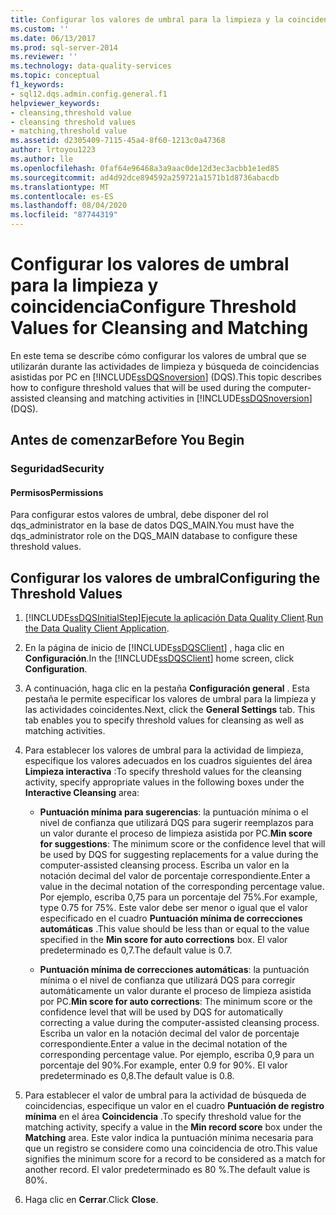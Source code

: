 ```yaml
---
title: Configurar los valores de umbral para la limpieza y la coincidencia | Microsoft Docs
ms.custom: ''
ms.date: 06/13/2017
ms.prod: sql-server-2014
ms.reviewer: ''
ms.technology: data-quality-services
ms.topic: conceptual
f1_keywords:
- sql12.dqs.admin.config.general.f1
helpviewer_keywords:
- cleansing,threshold value
- cleansing threshold values
- matching,threshold value
ms.assetid: d2305409-7115-45a4-8f60-1213c0a47368
author: lrtoyou1223
ms.author: lle
ms.openlocfilehash: 0faf64e96468a3a9aac0de12d3ec3acbb1e1ed85
ms.sourcegitcommit: ad4d92dce894592a259721a1571b1d8736abacdb
ms.translationtype: MT
ms.contentlocale: es-ES
ms.lasthandoff: 08/04/2020
ms.locfileid: "87744319"
---
```

# <a name="configure-threshold-values-for-cleansing-and-matching"></a><span data-ttu-id="e92a7-102">Configurar los valores de umbral para la limpieza y coincidencia</span><span class="sxs-lookup"><span data-stu-id="e92a7-102">Configure Threshold Values for Cleansing and Matching</span></span>
  <span data-ttu-id="e92a7-103">En este tema se describe cómo configurar los valores de umbral que se utilizarán durante las actividades de limpieza y búsqueda de coincidencias asistidas por PC en [!INCLUDE[ssDQSnoversion](../includes/ssdqsnoversion-md.md)] (DQS).</span><span class="sxs-lookup"><span data-stu-id="e92a7-103">This topic describes how to configure threshold values that will be used during the computer-assisted cleansing and matching activities in [!INCLUDE[ssDQSnoversion](../includes/ssdqsnoversion-md.md)] (DQS).</span></span>  
  
##  <a name="before-you-begin"></a><a name="BeforeYouBegin"></a> <span data-ttu-id="e92a7-104">Antes de comenzar</span><span class="sxs-lookup"><span data-stu-id="e92a7-104">Before You Begin</span></span>  
  
###  <a name="security"></a><a name="Security"></a> <span data-ttu-id="e92a7-105">Seguridad</span><span class="sxs-lookup"><span data-stu-id="e92a7-105">Security</span></span>  
  
####  <a name="permissions"></a><a name="Permissions"></a> <span data-ttu-id="e92a7-106">Permisos</span><span class="sxs-lookup"><span data-stu-id="e92a7-106">Permissions</span></span>  
 <span data-ttu-id="e92a7-107">Para configurar estos valores de umbral, debe disponer del rol dqs_administrator en la base de datos DQS_MAIN.</span><span class="sxs-lookup"><span data-stu-id="e92a7-107">You must have the dqs_administrator role on the DQS_MAIN database to configure these threshold values.</span></span>  
  
##  <a name="configuring-the-threshold-values"></a><a name="Configure"></a> <span data-ttu-id="e92a7-108">Configurar los valores de umbral</span><span class="sxs-lookup"><span data-stu-id="e92a7-108">Configuring the Threshold Values</span></span>  
  
1.  [!INCLUDE[ssDQSInitialStep](../includes/ssdqsinitialstep-md.md)]<span data-ttu-id="e92a7-109">[Ejecute la aplicación Data Quality Client](../../2014/data-quality-services/run-the-data-quality-client-application.md).</span><span class="sxs-lookup"><span data-stu-id="e92a7-109">[Run the Data Quality Client Application](../../2014/data-quality-services/run-the-data-quality-client-application.md).</span></span>  
  
2.  <span data-ttu-id="e92a7-110">En la página de inicio de [!INCLUDE[ssDQSClient](../includes/ssdqsclient-md.md)] , haga clic en **Configuración**.</span><span class="sxs-lookup"><span data-stu-id="e92a7-110">In the [!INCLUDE[ssDQSClient](../includes/ssdqsclient-md.md)] home screen, click **Configuration**.</span></span>  
  
3.  <span data-ttu-id="e92a7-111">A continuación, haga clic en la pestaña **Configuración general** . Esta pestaña le permite especificar los valores de umbral para la limpieza y las actividades coincidentes.</span><span class="sxs-lookup"><span data-stu-id="e92a7-111">Next, click the **General Settings** tab. This tab enables you to specify threshold values for cleansing as well as matching activities.</span></span>  
  
4.  <span data-ttu-id="e92a7-112">Para establecer los valores de umbral para la actividad de limpieza, especifique los valores adecuados en los cuadros siguientes del área **Limpieza interactiva** :</span><span class="sxs-lookup"><span data-stu-id="e92a7-112">To specify threshold values for the cleansing activity, specify appropriate values in the following boxes under the **Interactive Cleansing** area:</span></span>  
  
    -   <span data-ttu-id="e92a7-113">**Puntuación mínima para sugerencias**: la puntuación mínima o el nivel de confianza que utilizará DQS para sugerir reemplazos para un valor durante el proceso de limpieza asistida por PC.</span><span class="sxs-lookup"><span data-stu-id="e92a7-113">**Min score for suggestions**: The minimum score or the confidence level that will be used by DQS for suggesting replacements for a value during the computer-assisted cleansing process.</span></span> <span data-ttu-id="e92a7-114">Escriba un valor en la notación decimal del valor de porcentaje correspondiente.</span><span class="sxs-lookup"><span data-stu-id="e92a7-114">Enter a value in the decimal notation of the corresponding percentage value.</span></span> <span data-ttu-id="e92a7-115">Por ejemplo, escriba 0,75 para un porcentaje del 75%.</span><span class="sxs-lookup"><span data-stu-id="e92a7-115">For example, type 0.75 for 75%.</span></span> <span data-ttu-id="e92a7-116">Este valor debe ser menor o igual que el valor especificado en el cuadro **Puntuación mínima de correcciones automáticas** .</span><span class="sxs-lookup"><span data-stu-id="e92a7-116">This value should be less than or equal to the value specified in the **Min score for auto corrections** box.</span></span> <span data-ttu-id="e92a7-117">El valor predeterminado es 0,7.</span><span class="sxs-lookup"><span data-stu-id="e92a7-117">The default value is 0.7.</span></span>  
  
    -   <span data-ttu-id="e92a7-118">**Puntuación mínima de correcciones automáticas**: la puntuación mínima o el nivel de confianza que utilizará DQS para corregir automáticamente un valor durante el proceso de limpieza asistida por PC.</span><span class="sxs-lookup"><span data-stu-id="e92a7-118">**Min score for auto corrections**: The minimum score or the confidence level that will be used by DQS for automatically correcting a value during the computer-assisted cleansing process.</span></span> <span data-ttu-id="e92a7-119">Escriba un valor en la notación decimal del valor de porcentaje correspondiente.</span><span class="sxs-lookup"><span data-stu-id="e92a7-119">Enter a value in the decimal notation of the corresponding percentage value.</span></span> <span data-ttu-id="e92a7-120">Por ejemplo, escriba 0,9 para un porcentaje del 90%.</span><span class="sxs-lookup"><span data-stu-id="e92a7-120">For example, enter 0.9 for 90%.</span></span> <span data-ttu-id="e92a7-121">El valor predeterminado es 0,8.</span><span class="sxs-lookup"><span data-stu-id="e92a7-121">The default value is 0.8.</span></span>  
  
5.  <span data-ttu-id="e92a7-122">Para establecer el valor de umbral para la actividad de búsqueda de coincidencias, especifique un valor en el cuadro **Puntuación de registro mínima** en el área **Coincidencia** .</span><span class="sxs-lookup"><span data-stu-id="e92a7-122">To specify threshold value for the matching activity, specify a value in the **Min record score** box under the **Matching** area.</span></span> <span data-ttu-id="e92a7-123">Este valor indica la puntuación mínima necesaria para que un registro se considere como una coincidencia de otro.</span><span class="sxs-lookup"><span data-stu-id="e92a7-123">This value signifies the minimum score for a record to be considered as a match for another record.</span></span> <span data-ttu-id="e92a7-124">El valor predeterminado es 80 %.</span><span class="sxs-lookup"><span data-stu-id="e92a7-124">The default value is 80%.</span></span>  
  
6.  <span data-ttu-id="e92a7-125">Haga clic en **Cerrar**.</span><span class="sxs-lookup"><span data-stu-id="e92a7-125">Click **Close**.</span></span>  
  
  
